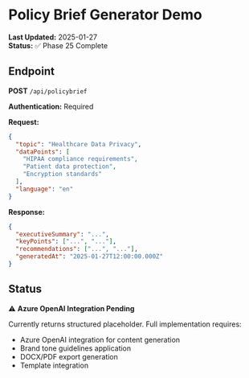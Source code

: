 # Policy Brief Generator Demo

**Last Updated:** 2025-01-27  
**Status:** ✅ Phase 25 Complete

## Endpoint

**POST** `/api/policybrief`

**Authentication:** Required

**Request:**

```json
{
  "topic": "Healthcare Data Privacy",
  "dataPoints": [
    "HIPAA compliance requirements",
    "Patient data protection",
    "Encryption standards"
  ],
  "language": "en"
}
```

**Response:**

```json
{
  "executiveSummary": "...",
  "keyPoints": ["...", "..."],
  "recommendations": ["...", "..."],
  "generatedAt": "2025-01-27T12:00:00.000Z"
}
```

## Status

⚠️ **Azure OpenAI Integration Pending**

Currently returns structured placeholder. Full implementation requires:

- Azure OpenAI integration for content generation
- Brand tone guidelines application
- DOCX/PDF export generation
- Template integration
